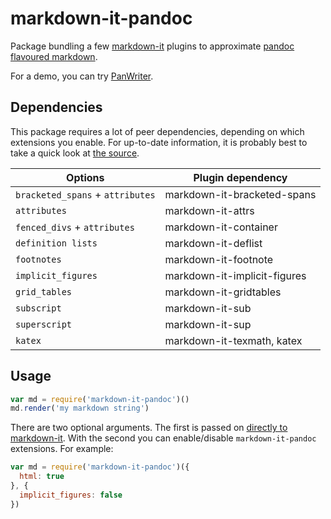 # markdown-it-pandoc

Package bundling a few [markdown-it](https://github.com/markdown-it/markdown-it)
plugins to approximate [pandoc flavoured markdown](http://pandoc.org/MANUAL.html#pandocs-markdown).

For a demo, you can try [PanWriter](https://panwriter.com).

## Dependencies

This package requires a lot of peer dependencies, depending on which extensions you enable.
For up-to-date information, it is probably best to take a quick look at [the source](./index.js).

| Options | Plugin dependency |
|---------|-------------------|
| `bracketed_spans` + `attributes` | markdown-it-bracketed-spans |
| `attributes` | markdown-it-attrs |
| `fenced_divs` + `attributes` | markdown-it-container |
| `definition lists` | markdown-it-deflist |
| `footnotes` | markdown-it-footnote |
| `implicit_figures` | markdown-it-implicit-figures |
| `grid_tables` | markdown-it-gridtables |
| `subscript` | markdown-it-sub |
| `superscript` | markdown-it-sup |
| `katex` | markdown-it-texmath, katex |


## Usage

```javascript
var md = require('markdown-it-pandoc')()
md.render('my markdown string')
```

There are two optional arguments. The first is passed on
[directly to markdown-it](https://github.com/markdown-it/markdown-it#init-with-presets-and-options).
With the second you can enable/disable `markdown-it-pandoc` extensions. For example:

```javascript
var md = require('markdown-it-pandoc')({
  html: true
}, {
  implicit_figures: false
})
```
